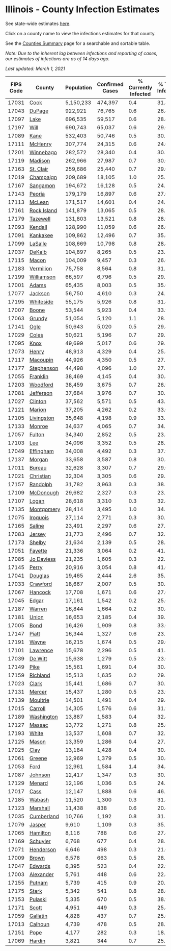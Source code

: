 # Illinois - County Infection Estimates

See state-wide estimates [here](/infections/us-il).

Click on a county name to view the infections estimates for that county.

See the [Counties Summary](/infections/summary-counties) page for a searchable and sortable table.

*Note: Due to the inherent lag between infections and reporting of cases, our estimates of infections are as of 14 days ago.*

*Last updated: March 1, 2021*

|   FIPS Code |                     County |   Population |   Confirmed Cases |   % Currently Infected |   % Total Infected |
|-------------|----------------------------|--------------|-------------------|------------------------|--------------------|
|       17031 |               [Cook](cook) |    5,150,233 |           474,397 |                    0.4 |               31.8 |
|       17043 |           [DuPage](dupage) |      922,921 |            76,765 |                    0.6 |               26.4 |
|       17097 |               [Lake](lake) |      696,535 |            59,517 |                    0.6 |               28.4 |
|       17197 |               [Will](will) |      690,743 |            65,037 |                    0.6 |               29.6 |
|       17089 |               [Kane](kane) |      532,403 |            50,746 |                    0.5 |               30.5 |
|       17111 |         [McHenry](mchenry) |      307,774 |            24,315 |                    0.6 |               24.0 |
|       17201 |     [Winnebago](winnebago) |      282,572 |            28,340 |                    0.4 |               30.7 |
|       17119 |         [Madison](madison) |      262,966 |            27,987 |                    0.7 |               30.6 |
|       17163 |     [St. Clair](st.-clair) |      259,686 |            25,440 |                    0.7 |               29.0 |
|       17019 |     [Champaign](champaign) |      209,689 |            18,105 |                    1.0 |               25.1 |
|       17167 |       [Sangamon](sangamon) |      194,672 |            16,128 |                    0.5 |               24.1 |
|       17143 |           [Peoria](peoria) |      179,179 |            16,897 |                    0.6 |               27.0 |
|       17113 |           [McLean](mclean) |      171,517 |            14,601 |                    0.4 |               24.5 |
|       17161 | [Rock Island](rock-island) |      141,879 |            13,065 |                    0.5 |               28.1 |
|       17179 |       [Tazewell](tazewell) |      131,803 |            13,521 |                    0.8 |               28.9 |
|       17093 |         [Kendall](kendall) |      128,990 |            11,059 |                    0.6 |               26.0 |
|       17091 |       [Kankakee](kankakee) |      109,862 |            12,496 |                    0.7 |               35.4 |
|       17099 |         [LaSalle](lasalle) |      108,669 |            10,798 |                    0.8 |               28.4 |
|       17037 |           [DeKalb](dekalb) |      104,897 |             8,265 |                    0.5 |               23.3 |
|       17115 |             [Macon](macon) |      104,009 |             9,457 |                    0.3 |               26.6 |
|       17183 |     [Vermilion](vermilion) |       75,758 |             8,564 |                    0.8 |               31.5 |
|       17199 |   [Williamson](williamson) |       66,597 |             6,796 |                    0.5 |               29.1 |
|       17001 |             [Adams](adams) |       65,435 |             8,003 |                    0.5 |               35.0 |
|       17077 |         [Jackson](jackson) |       56,750 |             4,610 |                    0.3 |               24.5 |
|       17195 |     [Whiteside](whiteside) |       55,175 |             5,926 |                    0.8 |               31.4 |
|       17007 |             [Boone](boone) |       53,544 |             5,923 |                    0.4 |               33.9 |
|       17063 |           [Grundy](grundy) |       51,054 |             5,120 |                    1.1 |               28.7 |
|       17141 |               [Ogle](ogle) |       50,643 |             5,020 |                    0.5 |               29.4 |
|       17029 |             [Coles](coles) |       50,621 |             5,196 |                    0.7 |               29.7 |
|       17095 |               [Knox](knox) |       49,699 |             5,017 |                    0.6 |               29.1 |
|       17073 |             [Henry](henry) |       48,913 |             4,329 |                    0.4 |               25.8 |
|       17117 |       [Macoupin](macoupin) |       44,926 |             4,350 |                    0.5 |               27.5 |
|       17177 |   [Stephenson](stephenson) |       44,498 |             4,096 |                    1.0 |               27.1 |
|       17055 |       [Franklin](franklin) |       38,469 |             4,145 |                    0.4 |               30.4 |
|       17203 |       [Woodford](woodford) |       38,459 |             3,675 |                    0.7 |               26.9 |
|       17081 |     [Jefferson](jefferson) |       37,684 |             3,976 |                    0.7 |               30.5 |
|       17027 |         [Clinton](clinton) |       37,562 |             5,571 |                    0.5 |               43.7 |
|       17121 |           [Marion](marion) |       37,205 |             4,262 |                    0.2 |               33.0 |
|       17105 |   [Livingston](livingston) |       35,648 |             4,198 |                    0.9 |               33.3 |
|       17133 |           [Monroe](monroe) |       34,637 |             4,065 |                    0.7 |               34.1 |
|       17057 |           [Fulton](fulton) |       34,340 |             2,852 |                    0.5 |               23.3 |
|       17103 |                 [Lee](lee) |       34,096 |             3,352 |                    0.5 |               28.5 |
|       17049 |     [Effingham](effingham) |       34,008 |             4,492 |                    0.3 |               37.9 |
|       17137 |           [Morgan](morgan) |       33,658 |             3,587 |                    0.8 |               30.8 |
|       17011 |           [Bureau](bureau) |       32,628 |             3,307 |                    0.7 |               29.0 |
|       17021 |     [Christian](christian) |       32,304 |             3,305 |                    0.6 |               29.3 |
|       17157 |       [Randolph](randolph) |       31,782 |             3,963 |                    0.3 |               38.5 |
|       17109 |     [McDonough](mcdonough) |       29,682 |             2,327 |                    0.3 |               23.1 |
|       17107 |             [Logan](logan) |       28,618 |             3,310 |                    0.3 |               32.8 |
|       17135 |   [Montgomery](montgomery) |       28,414 |             3,495 |                    1.0 |               34.2 |
|       17075 |       [Iroquois](iroquois) |       27,114 |             2,771 |                    0.3 |               30.7 |
|       17165 |           [Saline](saline) |       23,491 |             2,297 |                    0.6 |               27.3 |
|       17083 |           [Jersey](jersey) |       21,773 |             2,496 |                    0.7 |               32.7 |
|       17173 |           [Shelby](shelby) |       21,634 |             2,139 |                    0.5 |               28.3 |
|       17051 |         [Fayette](fayette) |       21,336 |             3,064 |                    0.2 |               41.2 |
|       17085 |   [Jo Daviess](jo-daviess) |       21,235 |             1,605 |                    0.3 |               22.1 |
|       17145 |             [Perry](perry) |       20,916 |             3,054 |                    0.8 |               41.0 |
|       17041 |         [Douglas](douglas) |       19,465 |             2,444 |                    2.6 |               35.5 |
|       17033 |       [Crawford](crawford) |       18,667 |             2,007 |                    0.5 |               30.3 |
|       17067 |         [Hancock](hancock) |       17,708 |             1,671 |                    0.6 |               27.0 |
|       17045 |             [Edgar](edgar) |       17,161 |             1,542 |                    0.2 |               25.6 |
|       17187 |           [Warren](warren) |       16,844 |             1,664 |                    0.2 |               30.8 |
|       17181 |             [Union](union) |       16,653 |             2,185 |                    0.4 |               39.5 |
|       17005 |               [Bond](bond) |       16,426 |             1,909 |                    0.8 |               33.0 |
|       17147 |             [Piatt](piatt) |       16,344 |             1,327 |                    0.6 |               23.1 |
|       17191 |             [Wayne](wayne) |       16,215 |             1,674 |                    0.5 |               29.0 |
|       17101 |       [Lawrence](lawrence) |       15,678 |             2,296 |                    0.5 |               41.3 |
|       17039 |         [De Witt](de-witt) |       15,638 |             1,279 |                    0.5 |               23.0 |
|       17149 |               [Pike](pike) |       15,561 |             1,691 |                    0.4 |               30.8 |
|       17159 |       [Richland](richland) |       15,513 |             1,635 |                    0.2 |               29.7 |
|       17023 |             [Clark](clark) |       15,441 |             1,686 |                    0.7 |               30.7 |
|       17131 |           [Mercer](mercer) |       15,437 |             1,280 |                    0.5 |               23.9 |
|       17139 |       [Moultrie](moultrie) |       14,501 |             1,491 |                    0.4 |               29.4 |
|       17015 |         [Carroll](carroll) |       14,305 |             1,576 |                    0.6 |               31.9 |
|       17189 |   [Washington](washington) |       13,887 |             1,583 |                    0.4 |               32.4 |
|       17127 |           [Massac](massac) |       13,772 |             1,271 |                    0.8 |               25.6 |
|       17193 |             [White](white) |       13,537 |             1,608 |                    0.7 |               32.7 |
|       17125 |             [Mason](mason) |       13,359 |             1,286 |                    0.4 |               27.5 |
|       17025 |               [Clay](clay) |       13,184 |             1,428 |                    0.4 |               30.8 |
|       17061 |           [Greene](greene) |       12,969 |             1,379 |                    0.5 |               30.4 |
|       17053 |               [Ford](ford) |       12,961 |             1,584 |                    1.4 |               34.8 |
|       17087 |         [Johnson](johnson) |       12,417 |             1,347 |                    0.3 |               30.7 |
|       17129 |           [Menard](menard) |       12,196 |             1,036 |                    0.5 |               24.1 |
|       17017 |               [Cass](cass) |       12,147 |             1,888 |                    0.6 |               46.2 |
|       17185 |           [Wabash](wabash) |       11,520 |             1,300 |                    0.3 |               31.8 |
|       17123 |       [Marshall](marshall) |       11,438 |               838 |                    0.6 |               20.4 |
|       17035 |   [Cumberland](cumberland) |       10,766 |             1,192 |                    0.8 |               31.5 |
|       17079 |           [Jasper](jasper) |        9,610 |             1,109 |                    0.3 |               35.1 |
|       17065 |       [Hamilton](hamilton) |        8,116 |               788 |                    0.6 |               27.4 |
|       17169 |       [Schuyler](schuyler) |        6,768 |               677 |                    0.4 |               28.5 |
|       17071 |     [Henderson](henderson) |        6,646 |               498 |                    0.3 |               21.6 |
|       17009 |             [Brown](brown) |        6,578 |               663 |                    0.5 |               28.5 |
|       17047 |         [Edwards](edwards) |        6,395 |               523 |                    0.4 |               22.9 |
|       17003 |     [Alexander](alexander) |        5,761 |               448 |                    0.6 |               22.4 |
|       17155 |           [Putnam](putnam) |        5,739 |               415 |                    0.9 |               20.2 |
|       17175 |             [Stark](stark) |        5,342 |               541 |                    0.8 |               28.6 |
|       17153 |         [Pulaski](pulaski) |        5,335 |               670 |                    0.5 |               38.9 |
|       17171 |             [Scott](scott) |        4,951 |               449 |                    0.3 |               25.4 |
|       17059 |       [Gallatin](gallatin) |        4,828 |               437 |                    0.7 |               25.6 |
|       17013 |         [Calhoun](calhoun) |        4,739 |               478 |                    0.5 |               28.7 |
|       17151 |               [Pope](pope) |        4,177 |               282 |                    0.3 |               18.7 |
|       17069 |           [Hardin](hardin) |        3,821 |               344 |                    0.7 |               25.1 |